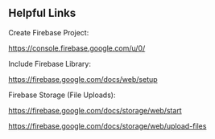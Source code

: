 ## Helpful Links

Create Firebase Project: 

https://console.firebase.google.com/u/0/

Include Firebase Library: 

https://firebase.google.com/docs/web/setup

Firebase Storage (File Uploads): 

https://firebase.google.com/docs/storage/web/start  

https://firebase.google.com/docs/storage/web/upload-files
